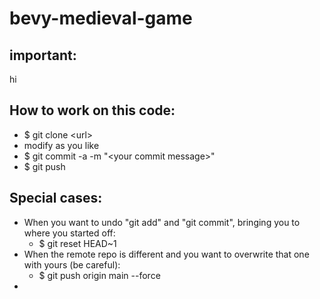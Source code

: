 # bevy-medieval-game
## important:
hi
## How to work on this code:
- $ git clone \<url\>
- modify as you like
- $ git commit -a -m "\<your commit message\>"
- $ git push
## Special cases:
- When you want to undo "git add" and "git commit", bringing you to where you started off:
  - $ git reset HEAD~1
- When the remote repo is different and you want to overwrite that one with yours (be careful):
  - $ git push origin main --force
- 
